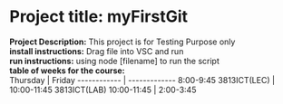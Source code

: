 # Project title: myFirstGit
**Project Description:** This project is for Testing Purpose only  
**install instructions:** Drag file into VSC and run   
**run instructions:** using node [filename] to run the script  
**table of weeks for the course:**  
Thursday | Friday
------------ | -------------
8:00-9:45 3813ICT(LEC) | 10:00-11:45 3813ICT(LAB)
10:00-11:45 | 2:00-3:45
